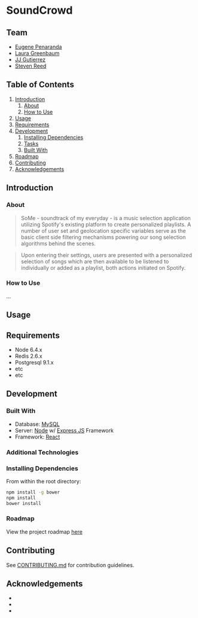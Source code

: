 # SoundCrowd

## Team

  - [Eugene Penaranda](https://github.com/epenaranda007)
  - [Laura Greenbaum](https://github.com/lgbaum)
  - [JJ Gutierrez](https://github.com/jjwatt99)
  - [Steven Reed](https://github.com/Streed12)

## Table of Contents

1. [Introduction](#Introduction)
    1. [About](#about)
    1. [How to Use](#howto)
1. [Usage](#Usage)
1. [Requirements](#requirements)
1. [Development](#development)
    1. [Installing Dependencies](#installing-dependencies)
    1. [Tasks](#tasks)
    1. [Built With](#builtwith)
1. [Roadmap](#roadmap)
1. [Contributing](#contributing)
1. [Acknowledgements](#acknowledgements)

## Introduction 
### About
> SoMe - soundtrack of my everyday - is a music selection application utilizing Spotify's existing platform to create personalized playlists. A number of user set and geolocation specific variables serve as the basic client side filtering mechanisms powering our song selection algorithms behind the scenes.

> Upon entering their settings, users are presented with a personalized selection of songs which are then available to be listened to individually or added as a playlist, both actions initiated on Spotify.
### How to Use
...
## Usage
> 

## Requirements

- Node 6.4.x
- Redis 2.6.x
- Postgresql 9.1.x
- etc
- etc

## Development

### Built With
- Database: [MySQL](https://www.mysql.com/)
- Server: [Node](https://nodejs.org/) w/ [Express JS](https://expressjs.com) Framework
- Framework: [React](https://facebook.github.io/react/)

### Additional Technologies


### Installing Dependencies

From within the root directory:

```sh
npm install -g bower
npm install
bower install
```

### Roadmap

View the project roadmap [here](LINK_TO_DOC)


## Contributing

See [CONTRIBUTING.md](CONTRIBUTING.md) for contribution guidelines.

## Acknowledgements
-
-
-



